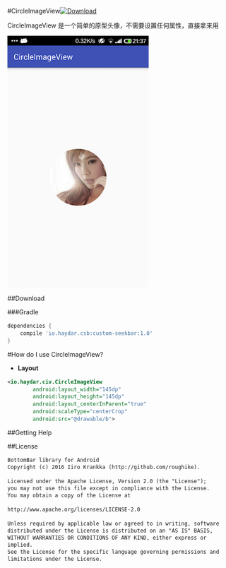#CircleImageView[![Download](https://api.bintray.com/packages/haydar-android/maven/custom-seekbar/images/download.svg) ](https://bintray.com/haydar-android/maven/custom-seekbar/_latestVersion)

CircleImageView 是一个简单的原型头像，不需要设置任何属性，直接拿来用


![](https://raw.githubusercontent.com/HayDar-Android/CircleImageView/master/a.png "CircleImageView")


##Download

###Gradle

``` gradle
dependencies {
	compile 'io.haydar.csb:custom-seekbar:1.0'
}
```

#How do I use CircleImageView?

* **Layout**

``` xml
<io.haydar.civ.CircleImageView
        android:layout_width="145dp"
        android:layout_height="145dp"
        android:layout_centerInParent="true"
        android:scaleType="centerCrop"
        android:src="@drawable/b">
```


##Getting Help

##License

```
BottomBar library for Android
Copyright (c) 2016 Iiro Krankka (http://github.com/roughike).

Licensed under the Apache License, Version 2.0 (the "License");
you may not use this file except in compliance with the License.
You may obtain a copy of the License at

http://www.apache.org/licenses/LICENSE-2.0

Unless required by applicable law or agreed to in writing, software
distributed under the License is distributed on an "AS IS" BASIS,
WITHOUT WARRANTIES OR CONDITIONS OF ANY KIND, either express or implied.
See the License for the specific language governing permissions and
limitations under the License.
```


